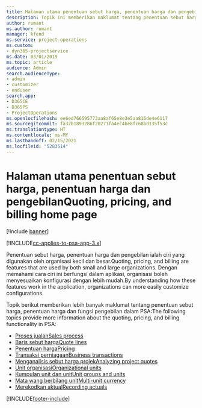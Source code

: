 ```yaml
---
title: Halaman utama penentuan sebut harga, penentuan harga dan pengebilan
description: Topik ini memberikan maklumat tentang penentuan sebut harga, penentuan harga dan pengebilan.
author: rumant
ms.author: rumant
manager: kfend
ms.service: project-operations
ms.custom:
- dyn365-projectservice
ms.date: 03/01/2019
ms.topic: article
audience: Admin
search.audienceType:
- admin
- customizer
- enduser
search.app:
- D365CE
- D365PS
- ProjectOperations
ms.openlocfilehash: ee6ed766595773aa8af65e8e3e5aa816de4e6117
ms.sourcegitcommit: fa32b1893286f20271fa4ec4be8fc68bd135f53c
ms.translationtype: HT
ms.contentlocale: ms-MY
ms.lasthandoff: 02/15/2021
ms.locfileid: "5283514"
---
```

# <a name="quoting-pricing-and-billing-home-page"></a><span data-ttu-id="13d94-103">Halaman utama penentuan sebut harga, penentuan harga dan pengebilan</span><span class="sxs-lookup"><span data-stu-id="13d94-103">Quoting, pricing, and billing home page</span></span>

[!include [banner](../includes/psa-now-project-operations.md)]

[!INCLUDE[cc-applies-to-psa-app-3.x](../includes/cc-applies-to-psa-app-3x.md)]

<span data-ttu-id="13d94-104">Penentuan sebut harga, penentuan harga dan pengebilan ialah ciri yang digunakan oleh organisasi kecil dan besar.</span><span class="sxs-lookup"><span data-stu-id="13d94-104">Quoting, pricing, and billing are features that are used by both small and large organizations.</span></span> <span data-ttu-id="13d94-105">Dengan memahami cara ciri ini berfungsi dalam aplikasi, organisasi boleh menyesuaikan konfigurasi dengan lebih mudah.</span><span class="sxs-lookup"><span data-stu-id="13d94-105">By understanding how these features work in the application, organizations can more easily customize configurations.</span></span>

<span data-ttu-id="13d94-106">Topik berikut memberikan lebih banyak maklumat tentang penentuan sebut harga, penentuan harga dan fungsi pengebilan dalam PSA:</span><span class="sxs-lookup"><span data-stu-id="13d94-106">The following topics provide more information about the quoting, pricing, and billing functionality in PSA:</span></span>

- [<span data-ttu-id="13d94-107">Proses jualan</span><span class="sxs-lookup"><span data-stu-id="13d94-107">Sales process</span></span>](basic-sales-process.md)
- [<span data-ttu-id="13d94-108">Baris sebut harga</span><span class="sxs-lookup"><span data-stu-id="13d94-108">Quote lines</span></span>](basic-quote-lines.md)
- [<span data-ttu-id="13d94-109">Penentuan harga</span><span class="sxs-lookup"><span data-stu-id="13d94-109">Pricing</span></span>](basic-pricing.md)
- [<span data-ttu-id="13d94-110">Transaksi perniagaan</span><span class="sxs-lookup"><span data-stu-id="13d94-110">Business transactions</span></span>](basic-business-transactions.md)
- [<span data-ttu-id="13d94-111">Menganalisis sebut harga projek</span><span class="sxs-lookup"><span data-stu-id="13d94-111">Analyzing project quotes</span></span>](basic-analyzing-quotes.md)
- [<span data-ttu-id="13d94-112">Unit organisasi</span><span class="sxs-lookup"><span data-stu-id="13d94-112">Organizational units</span></span>](advanced-organizational.md)
- [<span data-ttu-id="13d94-113">Kumpulan unit dan unit</span><span class="sxs-lookup"><span data-stu-id="13d94-113">Unit groups and units</span></span>](advanced-units.md)
- [<span data-ttu-id="13d94-114">Mata wang berbilang unit</span><span class="sxs-lookup"><span data-stu-id="13d94-114">Multi-unit currency</span></span>](advanced-currency.md)
- [<span data-ttu-id="13d94-115">Merekodkan aktual</span><span class="sxs-lookup"><span data-stu-id="13d94-115">Recording actuals</span></span>](advanced-actuals.md)


[!INCLUDE[footer-include](../includes/footer-banner.md)]